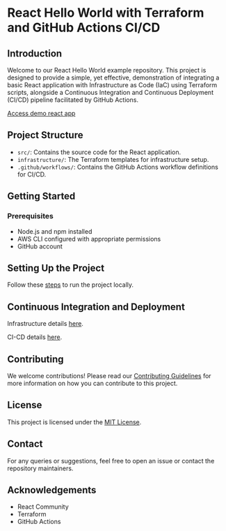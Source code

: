 # React Hello World with Terraform and GitHub Actions CI/CD

## Introduction
Welcome to our React Hello World example repository. This project is designed to provide a simple, yet effective, demonstration of integrating a basic React application with Infrastructure as Code (IaC) using Terraform scripts, alongside a Continuous Integration and Continuous Deployment (CI/CD) pipeline facilitated by GitHub Actions.

[Access demo react app](https://react-terraform.dash-demo.click/)

## Project Structure
- `src/`: Contains the source code for the React application.
- `infrastructure/`: The Terraform templates for infrastructure setup.
- `.github/workflows/`: Contains the GitHub Actions workflow definitions for CI/CD.

## Getting Started
### Prerequisites
- Node.js and npm installed
- AWS CLI configured with appropriate permissions
- GitHub account

## Setting Up the Project
Follow these [steps](/README-App.md) to run the project locally.

## Continuous Integration and Deployment

Infrastructure details [here](/infrastructure/readme.md).

CI-CD details [here](/.github/workflows/readme.md).

## Contributing

We welcome contributions! Please read our [Contributing Guidelines](CONTRIBUTING) for more information on how you can contribute to this project.

## License
This project is licensed under the [MIT License](LICENSE).

## Contact
For any queries or suggestions, feel free to open an issue or contact the repository maintainers.

## Acknowledgements
- React Community
- Terraform
- GitHub Actions
